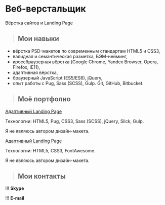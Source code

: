 # Веб-верстальщик

Вёрстка сайтов и Landing Page

> ## Мои навыки 

* вёрстка PSD-макетов по современным стандартам HTML5 и CSS3, 
* валидная и семантическая разметка, БЭМ-нейминг, 
* кроссбраузерная вёрстка (Google Chrome, Yandex Browser, Opera, Firefox, IE11), 
* адаптивная вёрстка, 
* браузерный JavaScript (ES5/ES6), jQuery,
* опыт работы с Pug, Sass (SCSS), Gulp. Git, GitHub, Bitbucket.

> ## Моё портфолио

<a href="https://yuna-dvlp.github.io/yeseng/index.html" target="_blank">Адаптивный Landing Page</a>

Технологии: HTML5, Pug, CSS3, Sass (SCSS), jQuery, Slick, Gulp.

Я не являюсь автором дизайн-макета.

<a href="https://yuna-dvlp.github.io/tinyone/index.html" target="_blank">Адаптивный Landing Page</a>

Технологии: HTML5, CSS3, FontAwesome.

Я не являюсь автором дизайн-макета.

> ## Мои контакты

!!! **Skype**

!!! **E-mail**
